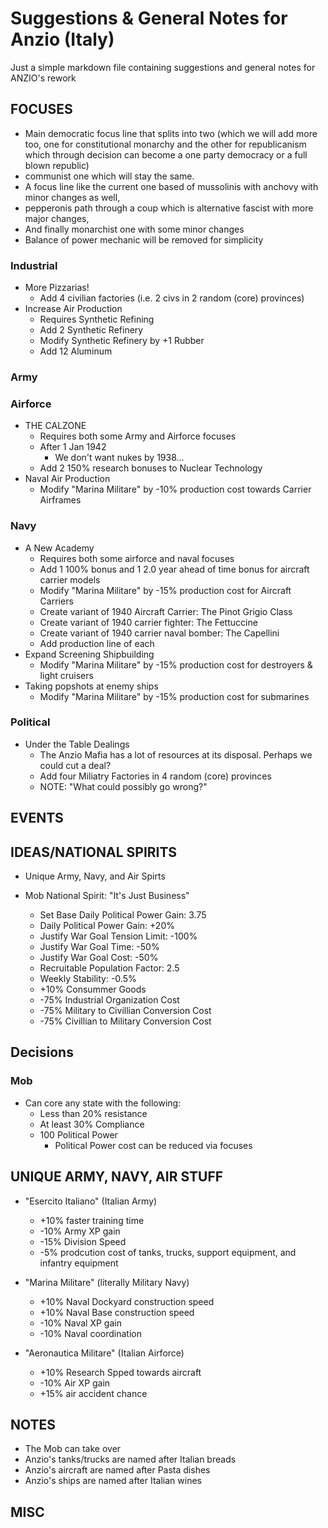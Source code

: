 # Suggestions & General Notes for Anzio (Italy)
Just a simple markdown file containing suggestions and general notes for ANZIO's rework

## FOCUSES
- Main democratic focus line that splits into two (which we will add more too, one for constitutional monarchy and the other for republicanism which through decision can become a one party democracy or a full blown republic) 
- communist one which will stay the same.
- A focus line like the current one based of mussolinis with anchovy with minor changes as well, 
- pepperonis path through a coup which is alternative fascist with more major changes, 
- And finally monarchist one with some minor changes
- Balance of power mechanic will be removed for simplicity


### Industrial
- More Pizzarias!
    - Add 4 civilian factories (i.e. 2 civs in 2 random (core) provinces)
- Increase Air Production
    - Requires Synthetic Refining
    - Add 2 Synthetic Refinery
    - Modify Synthetic Refinery by +1 Rubber
    - Add 12 Aluminum

### Army


### Airforce
- THE CALZONE
    - Requires both some Army and Airforce focuses
    - After 1 Jan 1942
        - We don't want nukes by 1938...
    - Add 2 150% research bonuses to Nuclear Technology  
- Naval Air Production
    - Modify "Marina Militare" by -10% production cost towards Carrier Airframes  

### Navy
- A New Academy
    - Requires both some airforce and naval focuses
    - Add 1 100% bonus and 1 2.0 year ahead of time bonus for aircraft carrier models
    - Modify "Marina Militare" by -15% production cost for Aircraft Carriers
    - Create variant of 1940 Aircraft Carrier: The Pinot Grigio Class
    - Create variant of 1940 carrier fighter: The Fettuccine
    - Create variant of 1940 carrier naval bomber: The Capellini
    - Add production line of each
- Expand Screening Shipbuilding
    - Modify "Marina Militare" by -15% production cost for destroyers & light cruisers
- Taking popshots at enemy ships
    - Modify "Marina Militare" by -15% production cost for submarines

### Political
- Under the Table Dealings
    - The Anzio Mafia has a lot of resources at its disposal. Perhaps we could cut a deal? 
    - Add four Miliatry Factories in 4 random (core) provinces
    - NOTE: "What could possibly go wrong?" 


## EVENTS


## IDEAS/NATIONAL SPIRITS
- Unique Army, Navy, and Air Spirts

- Mob National Spirit: "It's Just Business"
    - Set Base Daily Political Power Gain: 3.75
    - Daily Political Power Gain: +20%
    - Justify War Goal Tension Limit: -100%
    - Justify War Goal Time: -50%
    - Justify War Goal Cost: -50%
    - Recruitable Population Factor: 2.5
    - Weekly Stability: -0.5%
    - +10% Consummer Goods
    - -75% Industrial Organization Cost
    - -75% Military to Civillian Conversion Cost
    - -75% Civillian to Military Conversion Cost

## Decisions

### Mob
- Can core any state with the following:
    - Less than 20% resistance
    - At least 30% Compliance
    - 100 Political Power
        - Political Power cost can be reduced via focuses

## UNIQUE ARMY, NAVY, AIR STUFF
- "Esercito Italiano" (Italian Army)
    - +10% faster training time  
    - -10% Army XP gain
    - -15% Division Speed
    - -5% prodcution cost of tanks, trucks, support equipment, and infantry equipment 

- "Marina Militare" (literally Military Navy)
    - +10% Naval Dockyard construction speed
    - +10% Naval Base construction speed
    - -10% Naval XP gain
    - -10% Naval coordination

- "Aeronautica Militare" (Italian Airforce)
    - +10% Research Spped towards aircraft
    - -10% Air XP gain
    - +15% air accident chance  

## NOTES
- The Mob can take over
- Anzio's tanks/trucks are named after Italian breads
- Anzio's aircraft are named after Pasta dishes
- Anzio's ships are named after Italian wines

## MISC



